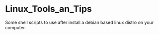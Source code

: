 # Linux_Tools_an_Tips
Some shell scripts to use after install a debian based linux distro on your computer.
